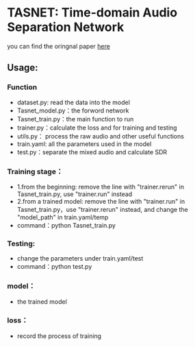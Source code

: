 # TASNET: Time-domain Audio Separation Network
you can find the oringnal paper [here](https://arxiv.org/abs/1809.07454)

## Usage:
### Function
- dataset.py: read the data into the model 
- Tasnet_model.py：the forword network
- Tasnet_train.py：the main function to run
- trainer.py：calculate the loss and for training and testing
- utils.py： process the raw audio and other useful functions
- train.yaml: all the parameters used in the model
- test.py：separate the mixed audio and calculate SDR
### Training stage：
- 1.from the beginning: remove the line with "trainer.rerun" in Tasnet_train.py, use "trainer.run" instead
- 2.from a trained model: remove the line with "trainer.run" in Tasnet_train.py，use "trainer.rerun" instead, and change the "model_path" in train.yaml/temp
- command：python Tasnet_train.py
### Testing:
- change the parameters under train.yaml/test
- command：python test.py
### model：
- the trained model
### loss：
- record the process of training
